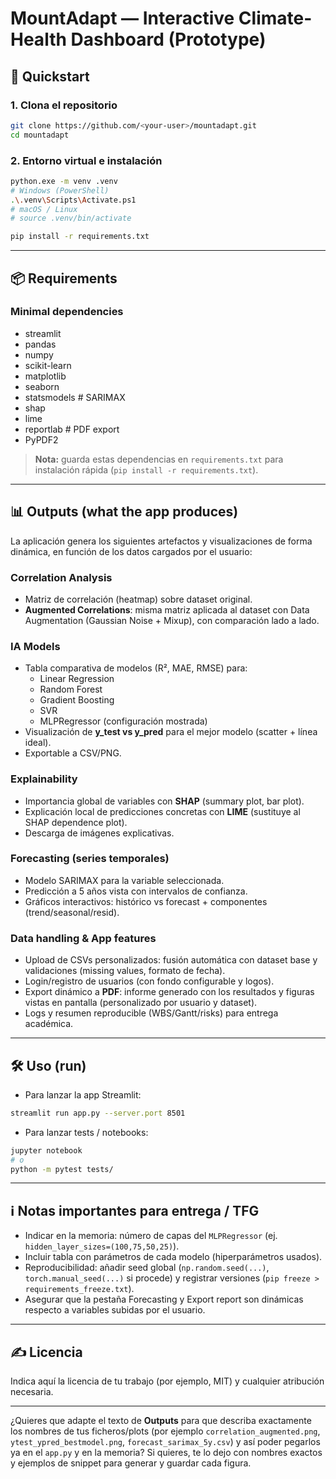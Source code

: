 # MountAdapt — Interactive Climate-Health Dashboard (Prototype)

## 🚀 Quickstart

### 1. Clona el repositorio
```bash
git clone https://github.com/<your-user>/mountadapt.git
cd mountadapt
```

### 2. Entorno virtual e instalación
```bash
python.exe -m venv .venv
# Windows (PowerShell)
.\.venv\Scripts\Activate.ps1
# macOS / Linux
# source .venv/bin/activate

pip install -r requirements.txt
```

---

## 📦 Requirements

### Minimal dependencies
- streamlit  
- pandas  
- numpy  
- scikit-learn  
- matplotlib  
- seaborn  
- statsmodels   # SARIMAX  
- shap  
- lime  
- reportlab     # PDF export  
- PyPDF2  

> **Nota:** guarda estas dependencias en `requirements.txt` para instalación rápida (`pip install -r requirements.txt`).

---

## 📊 Outputs (what the app produces)

La aplicación genera los siguientes artefactos y visualizaciones de forma dinámica, en función de los datos cargados por el usuario:

### Correlation Analysis
- Matriz de correlación (heatmap) sobre dataset original.
- **Augmented Correlations**: misma matriz aplicada al dataset con Data Augmentation (Gaussian Noise + Mixup), con comparación lado a lado.

### IA Models
- Tabla comparativa de modelos (R², MAE, RMSE) para:
  - Linear Regression
  - Random Forest
  - Gradient Boosting
  - SVR
  - MLPRegressor (configuración mostrada)
- Visualización de **y_test vs y_pred** para el mejor modelo (scatter + línea ideal).
- Exportable a CSV/PNG.

### Explainability
- Importancia global de variables con **SHAP** (summary plot, bar plot).
- Explicación local de predicciones concretas con **LIME** (sustituye al SHAP dependence plot).
- Descarga de imágenes explicativas.

### Forecasting (series temporales)
- Modelo SARIMAX para la variable seleccionada.
- Predicción a 5 años vista con intervalos de confianza.
- Gráficos interactivos: histórico vs forecast + componentes (trend/seasonal/resid).

### Data handling & App features
- Upload de CSVs personalizados: fusión automática con dataset base y validaciones (missing values, formato de fecha).
- Login/registro de usuarios (con fondo configurable y logos).
- Export dinámico a **PDF**: informe generado con los resultados y figuras vistas en pantalla (personalizado por usuario y dataset).
- Logs y resumen reproducible (WBS/Gantt/risks) para entrega académica.

---

## 🛠 Uso (run)

- Para lanzar la app Streamlit:
```bash
streamlit run app.py --server.port 8501
```

- Para lanzar tests / notebooks:
```bash
jupyter notebook
# o
python -m pytest tests/
```

---

## ℹ️ Notas importantes para entrega / TFG
- Indicar en la memoria: número de capas del `MLPRegressor` (ej. `hidden_layer_sizes=(100,75,50,25)`).
- Incluir tabla con parámetros de cada modelo (hiperparámetros usados).
- Reproducibilidad: añadir seed global (`np.random.seed(...)`, `torch.manual_seed(...)` si procede) y registrar versiones (`pip freeze > requirements_freeze.txt`).
- Asegurar que la pestaña Forecasting y Export report son dinámicas respecto a variables subidas por el usuario.

---

## ✍️ Licencia
Indica aquí la licencia de tu trabajo (por ejemplo, MIT) y cualquier atribución necesaria.

---

¿Quieres que adapte el texto de **Outputs** para que describa exactamente los nombres de tus ficheros/plots (por ejemplo `correlation_augmented.png`, `ytest_ypred_bestmodel.png`, `forecast_sarimax_5y.csv`) y así poder pegarlos ya en el `app.py` y en la memoria? Si quieres, te lo dejo con nombres exactos y ejemplos de snippet para generar y guardar cada figura.
